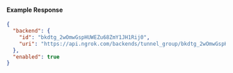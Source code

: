 <!-- Code generated for API Clients. DO NOT EDIT. -->

#### Example Response

```json
{
  "backend": {
    "id": "bkdtg_2wOmwGspHUWEZu68ZmY1JH1Rij0",
    "uri": "https://api.ngrok.com/backends/tunnel_group/bkdtg_2wOmwGspHUWEZu68ZmY1JH1Rij0"
  },
  "enabled": true
}
```
